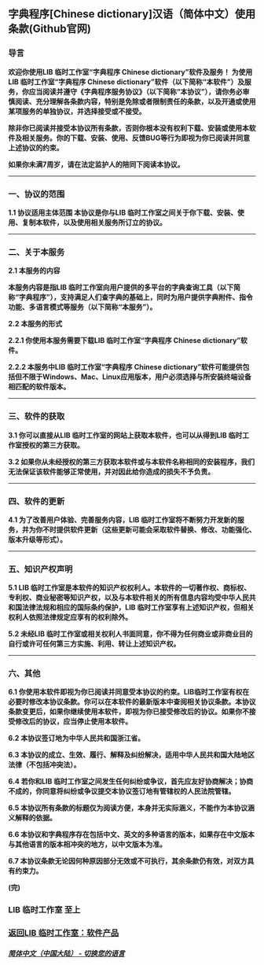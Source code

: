 ## 字典程序[Chinese dictionary]汉语（简体中文）使用条款(Github官网)
### 导言
**欢迎你使用LIB 临时工作室“字典程序 Chinese dictionary”软件及服务！
为使用LIB 临时工作室“字典程序 Chinese dictionary”软件（以下简称“本软件”）及服务，你应当阅读并遵守《字典程序服务协议》（以下简称“本协议”），请你务必审慎阅读、充分理解各条款内容，特别是免除或者限制责任的条款，以及开通或使用某项服务的单独协议，并选择接受或不接受。**

**除非你已阅读并接受本协议所有条款，否则你根本没有权利下载、安装或使用本软件及相关服务。你的下载、安装、使用、反馈BUG等行为即视为你已阅读并同意上述协议的约束。**

**如果你未满7周岁，请在法定监护人的陪同下阅读本协议。**


------------

### 一、协议的范围
**1.1 协议适用主体范围
本协议是你与LIB 临时工作室之间关于你下载、安装、使用、复制本软件，以及使用相关服务所订立的协议。**


------------

### 二、关于本服务
**2.1 本服务的内容**

**本服务内容是指LIB 临时工作室向用户提供的多平台的字典查询工具（以下简称“字典程序”），支持满足人们查字典的基础上，同时为用户提供字典附件、指令功能、多语言模式等服务（以下简称“本服务”）。**

**2.2 本服务的形式**

**2.2.1 你使用本服务需要下载LIB 临时工作室“字典程序 Chinese dictionary”软件。**

**2.2.2 本服务中LIB 临时工作室“字典程序 Chinese dictionary”软件可能提供包括但不限于Windows、Mac、Linux应用版本，用户必须选择与所安装终端设备相匹配的软件版本。**


------------

### 三、软件的获取
**3.1 你可以直接从LIB 临时工作室的网站上获取本软件，也可以从得到LIB 临时工作室授权的第三方获取。**

**3.2 如果你从未经授权的第三方获取本软件或与本软件名称相同的安装程序，我们无法保证该软件能够正常使用，并对因此给你造成的损失不予负责。**


------------

### 四、软件的更新
**4.1 为了改善用户体验、完善服务内容，LIB 临时工作室将不断努力开发新的服务，并为你不时提供软件更新（这些更新可能会采取软件替换、修改、功能强化、版本升级等形式）。**


------------

### 五、知识产权声明
**5.1 LIB 临时工作室是本软件的知识产权权利人。本软件的一切著作权、商标权、专利权、商业秘密等知识产权，以及与本软件相关的所有信息内容均受中华人民共和国法律法规和相应的国际条约保护，LIB 临时工作室享有上述知识产权，但相关权利人依照法律规定应享有的权利除外。**

**5.2 未经LIB 临时工作室或相关权利人书面同意，你不得为任何商业或非商业目的自行或许可任何第三方实施、利用、转让上述知识产权。**

------------
### 六、其他
**6.1 你使用本软件即视为你已阅读并同意受本协议的约束。LIB临时工作室有权在必要时修改本协议条款。你可以在本软件的最新版本中查阅相关协议条款。本协议条款变更后，如果你继续使用本软件，即视为你已接受修改后的协议。如果你不接受修改后的协议，应当停止使用本软件。**

**6.2 本协议签订地为中华人民共和国浙江省。**

**6.3 本协议的成立、生效、履行、解释及纠纷解决，适用中华人民共和国大陆地区法律（不包括冲突法）。**

**6.4 若你和LIB 临时工作室之间发生任何纠纷或争议，首先应友好协商解决；协商不成的，你同意将纠纷或争议提交本协议签订地有管辖权的人民法院管辖。**

**6.5 本协议所有条款的标题仅为阅读方便，本身并无实际涵义，不能作为本协议涵义解释的依据。**

**6.6 本协议和字典程序存在包括中文、英文的多种语言的版本，如果存在中文版本与其他语言的版本相冲突的地方，以中文版本为准。**

**6.7 本协议条款无论因何种原因部分无效或不可执行，其余条款仍有效，对双方具有约束力。**

**(完)**
### LIB 临时工作室  至上

### [返回LIB 临时工作室：软件产品](Software)

##### [简体中文（中国大陆） - 切换您的语言](https://libps.github.io/index.md)
